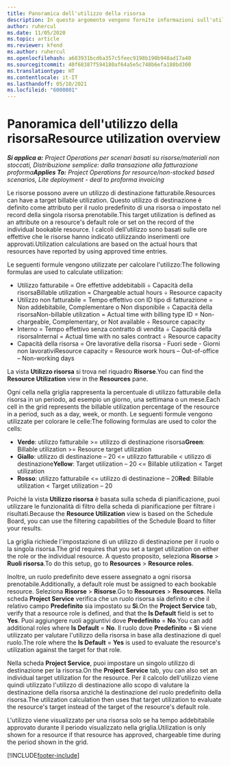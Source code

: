 ```yaml
---
title: Panoramica dell'utilizzo della risorsa
description: In questo argomento vengono fornite informazioni sull'utilizzo delle risorse in Project Operations.
author: ruhercul
ms.date: 11/05/2020
ms.topic: article
ms.reviewer: kfend
ms.author: ruhercul
ms.openlocfilehash: a683931bcd6a357c5feec9198b190b948ad17a40
ms.sourcegitcommit: 40f68387f594180af64a5e5c748b6efa188bd300
ms.translationtype: HT
ms.contentlocale: it-IT
ms.lasthandoff: 05/10/2021
ms.locfileid: "6000801"
---
```

# <a name="resource-utilization-overview"></a><span data-ttu-id="0ffa4-103">Panoramica dell'utilizzo della risorsa</span><span class="sxs-lookup"><span data-stu-id="0ffa4-103">Resource utilization overview</span></span>

<span data-ttu-id="0ffa4-104">_**Si applica a:** Project Operations per scenari basati su risorse/materiali non stoccati, Distribuzione semplice: dalla transazione alla fatturazione proforma_</span><span class="sxs-lookup"><span data-stu-id="0ffa4-104">_**Applies To:** Project Operations for resource/non-stocked based scenarios, Lite deployment - deal to proforma invoicing_</span></span>

<span data-ttu-id="0ffa4-105">Le risorse possono avere un utilizzo di destinazione fatturabile.</span><span class="sxs-lookup"><span data-stu-id="0ffa4-105">Resources can have a target billable utilization.</span></span> <span data-ttu-id="0ffa4-106">Questo utilizzo di destinazione è definito come attributo per il ruolo predefinito di una risorsa o impostato nel record della singola risorsa prenotabile.</span><span class="sxs-lookup"><span data-stu-id="0ffa4-106">This target utilization is defined as an attribute on a resource's default role or set on the record of the individual bookable resource.</span></span> <span data-ttu-id="0ffa4-107">I calcoli dell'utilizzo sono basati sulle ore effettive che le risorse hanno indicato utilizzando inserimenti ore approvati.</span><span class="sxs-lookup"><span data-stu-id="0ffa4-107">Utilization calculations are based on the actual hours that resources have reported by using approved time entries.</span></span>

<span data-ttu-id="0ffa4-108">Le seguenti formule vengono utilizzate per calcolare l'utilizzo:</span><span class="sxs-lookup"><span data-stu-id="0ffa4-108">The following formulas are used to calculate utilization:</span></span>

  - <span data-ttu-id="0ffa4-109">Utilizzo fatturabile = Ore effettive addebitabili ÷ Capacità della risorsa</span><span class="sxs-lookup"><span data-stu-id="0ffa4-109">Billable utilization = Chargeable actual hours ÷ Resource capacity</span></span>
  - <span data-ttu-id="0ffa4-110">Utilizzo non fatturabile = Tempo effettivo con ID tipo di fatturazione = Non addebitabile, Complementare o Non disponibile ÷ Capacità della risorsa</span><span class="sxs-lookup"><span data-stu-id="0ffa4-110">Non-billable utilization = Actual time with billing type ID = Non-chargeable, Complementary, or Not available ÷ Resource capacity</span></span>
  - <span data-ttu-id="0ffa4-111">Interno = Tempo effettivo senza contratto di vendita ÷ Capacità della risorsa</span><span class="sxs-lookup"><span data-stu-id="0ffa4-111">Internal = Actual time with no sales contract ÷ Resource capacity</span></span>
  - <span data-ttu-id="0ffa4-112">Capacità della risorsa = Ore lavorative della risorsa - Fuori sede - Giorni non lavorativi</span><span class="sxs-lookup"><span data-stu-id="0ffa4-112">Resource capacity = Resource work hours – Out-of-office – Non-working days</span></span>

<span data-ttu-id="0ffa4-113">La vista **Utilizzo risorsa** si trova nel riquadro **Risorse**.</span><span class="sxs-lookup"><span data-stu-id="0ffa4-113">You can find the **Resource Utilization** view in the **Resources** pane.</span></span>

<span data-ttu-id="0ffa4-114">Ogni cella nella griglia rappresenta la percentuale di utilizzo fatturabile della risorsa in un periodo, ad esempio un giorno, una settimana o un mese.</span><span class="sxs-lookup"><span data-stu-id="0ffa4-114">Each cell in the grid represents the billable utilization percentage of the resource in a period, such as a day, week, or month.</span></span> <span data-ttu-id="0ffa4-115">Le seguenti formule vengono utilizzate per colorare le celle:</span><span class="sxs-lookup"><span data-stu-id="0ffa4-115">The following formulas are used to color the cells:</span></span>

  - <span data-ttu-id="0ffa4-116">**Verde**: utilizzo fatturabile >= utilizzo di destinazione risorsa</span><span class="sxs-lookup"><span data-stu-id="0ffa4-116">**Green**: Billable utilization >= Resource target utilization</span></span>
  - <span data-ttu-id="0ffa4-117">**Giallo**: utilizzo di destinazione – 20 <= utilizzo fatturabile < utilizzo di destinazione</span><span class="sxs-lookup"><span data-stu-id="0ffa4-117">**Yellow**: Target utilization – 20 <= Billable utilization < Target utilization</span></span>
  - <span data-ttu-id="0ffa4-118">**Rosso**: utilizzo fatturabile <= utilizzo di destinazione – 20</span><span class="sxs-lookup"><span data-stu-id="0ffa4-118">**Red**: Billable utilization < Target utilization – 20</span></span>

<span data-ttu-id="0ffa4-119">Poiché la vista **Utilizzo risorsa** è basata sulla scheda di pianificazione, puoi utilizzare le funzionalità di filtro della scheda di pianificazione per filtrare i risultati.</span><span class="sxs-lookup"><span data-stu-id="0ffa4-119">Because the **Resource Utilization** view is based on the Schedule Board, you can use the filtering capabilities of the Schedule Board to filter your results.</span></span>

<span data-ttu-id="0ffa4-120">La griglia richiede l'impostazione di un utilizzo di destinazione per il ruolo o la singola risorsa.</span><span class="sxs-lookup"><span data-stu-id="0ffa4-120">The grid requires that you set a target utilization on either the role or the individual resource.</span></span> <span data-ttu-id="0ffa4-121">A questo proposito, seleziona **Risorse** > **Ruoli risorsa**.</span><span class="sxs-lookup"><span data-stu-id="0ffa4-121">To do this setup, go to **Resources** > **Resource roles**.</span></span>

<span data-ttu-id="0ffa4-122">Inoltre, un ruolo predefinito deve essere assegnato a ogni risorsa prenotabile.</span><span class="sxs-lookup"><span data-stu-id="0ffa4-122">Additionally, a default role must be assigned to each bookable resource.</span></span> <span data-ttu-id="0ffa4-123">Seleziona **Risorse** > **Risorse**.</span><span class="sxs-lookup"><span data-stu-id="0ffa4-123">Go to **Resources** > **Resources**.</span></span> <span data-ttu-id="0ffa4-124">Nella scheda **Project Service** verifica che un ruolo risorsa sia definito e che il relativo campo **Predefinito** sia impostato su **Sì**.</span><span class="sxs-lookup"><span data-stu-id="0ffa4-124">On the **Project Service** tab, verify that a resource role is defined, and that the **Is Default** field is set to **Yes**.</span></span> <span data-ttu-id="0ffa4-125">Puoi aggiungere ruoli aggiuntivi dove **Predefinito** = **No**.</span><span class="sxs-lookup"><span data-stu-id="0ffa4-125">You can add additional roles where **Is Default** = **No**.</span></span> <span data-ttu-id="0ffa4-126">Il ruolo dove **Predefinito** = **Sì** viene utilizzato per valutare l'utilizzo della risorsa in base alla destinazione di quel ruolo.</span><span class="sxs-lookup"><span data-stu-id="0ffa4-126">The role where the **Is Default** = **Yes** is used to evaluate the resource's utilization against the target for that role.</span></span>

<span data-ttu-id="0ffa4-127">Nella scheda **Project Service**, puoi impostare un singolo utilizzo di destinazione per la risorsa.</span><span class="sxs-lookup"><span data-stu-id="0ffa4-127">On the **Project Service** tab, you can also set an individual target utilization for the resource.</span></span> <span data-ttu-id="0ffa4-128">Per il calcolo dell'utilizzo viene quindi utilizzato l'utilizzo di destinazione allo scopo di valutare la destinazione della risorsa anziché la destinazione del ruolo predefinito della risorsa.</span><span class="sxs-lookup"><span data-stu-id="0ffa4-128">The utilization calculation then uses that target utilization to evaluate the resource's target instead of the target of the resource's default role.</span></span>

<span data-ttu-id="0ffa4-129">L'utilizzo viene visualizzato per una risorsa solo se ha tempo addebitabile approvato durante il periodo visualizzato nella griglia.</span><span class="sxs-lookup"><span data-stu-id="0ffa4-129">Utilization is only shown for a resource if that resource has approved, chargeable time during the period shown in the grid.</span></span>


[!INCLUDE[footer-include](../includes/footer-banner.md)]